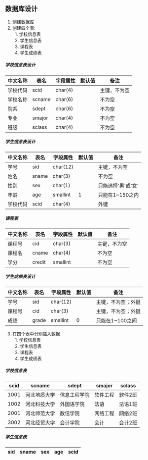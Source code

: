 ## 数据库设计

1. 创建数据库
2. 创建四个表:  
   1. 学校信息表  
   2. 学生信息表   
   3. 课程表    
   4. 学生成绩表
##### 学校信息表设计
| 中文名称 | 表名 | 字段属性 | 默认值 | 备注 |
|---------|-----|---------|--------|-----|  
| 学校代码 | scid | char(4) |   | 主键，不为空 |  
| 学校名称 | scname | char(6) |   | 不为空 |  
| 院系 | sdept | char(6) |   | 不为空 |  
| 专业 | smajor | char(4) |   | 不为空 |
| 班级 | sclass | char(4) |   | 不为空 |   
##### 学生信息表设计
| 中文名称 | 表名 | 字段属性 | 默认值 | 备注 |
|---------|-----|---------|--------|-----|  
| 学号 | sid | char(12) |   | 主键，不为空 |  
| 姓名 | sname | char(3) |   | 不为空 |  
| 性别 | sex | char(1) |   | 只能选择'男'或'女' |  
| 年龄 | age | smallint | 1 | 只能在1~150之内 |
| 学校代码 | scid | char(4) |   | 外键 |
##### 课程表
| 中文名称 | 表名 | 字段属性 | 默认值 | 备注 |
|---------|-----|---------|--------|-----|  
| 课程号 | cid | char(3) |   | 主键，不为空 |  
| 课程名 | cname | char(4) |   | 不为空 |   
| 学分 | credit | smallint |  | 不为空 |
##### 学生成绩表设计
| 中文名称 | 表名 | 字段属性 | 默认值 | 备注 |
|---------|-----|---------|--------|-----|  
| 学号 | sid | char(12) |   | 主键，不为空；外键 |  
| 课程号 | cid | char(3) |   | 主键，不为空；外键 |   
| 成绩 | grade | smallint | 0 | 只能在1~100之间 |

3. 在四个表中分别插入数据  
   1. 学校信息表  
   2. 学生信息表   
   3. 课程表    
   4. 学生成绩表
##### 学校信息表
| scid | scname | sdept | smajor | sclass |
|------|--------|-------|--------|--------|
| 1001 | 河北地质大学 | 信息工程学院 | 软件工程 | 软件2班 |
| 1002 | 河北科技大学 | 外国语学院 | 法语 | 法语1班 |
| 2001 | 河北师范大学 | 数信学院 | 网络工程 | 网络2班 |
| 3002 | 河北经贸大学 | 会计学院 | 会计 | 会计2班 |
##### 学生信息表
| sid | sname | sex | age | scid |
|-----|-------|-----|-----|------|
